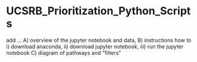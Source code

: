 # UCSRB_Prioritization_Python_Scripts

add ...
A) overview of the jupyter notebook and data, 
B) instructions how to i) download anaconda, ii) download jupyter notebook, iii) run the jupyter notebook
C) diagram of pathways and "filters"
